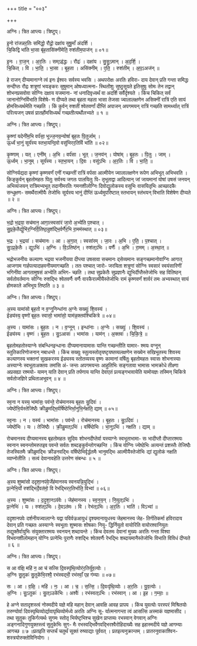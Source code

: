 +++
title = "००३"

+++


अग्निः। त्रित आप्त्यः। त्रिष्टुप्।

इ॒नो रा॑जन्नर॒तिः समि॑द्धो॒ रौद्रो॒ दक्षा॑य सुषु॒माँ अ॑दर्शि ।  
चि॒किद्वि भा॑ति भा॒सा बृ॑ह॒तासि॑क्नीमेति॒ रुश॑तीम॒पाज॑न् ॥ ०१॥

इ॒नः । रा॒ज॒न् । अ॒र॒तिः । सम्ऽइ॑द्धः । रौद्रः॑ । दक्षा॑य । सु॒सु॒ऽमान् । अ॒द॒र्शि॒ ।  
चि॒कित् । वि । भा॒ति॒ । भा॒सा । बृ॒ह॒ता । असि॑क्नीम् । ए॒ति॒ । रुश॑तीम् । अ॒प॒ऽअज॑न् ॥

हे राजन् दीप्यमानाग्ने त्वं इनः ईश्वरः सर्वस्य भवसि । अथपरोक्षः अरतिः हविरा- दाय देवान् प्रति गन्ता समिद्धः सन्दीप्तः रौद्रः शत्रूणां भयङ्करः सुषुमान् ओषध्यात्मना- स्थितोंशुः सुष्ठुसूयते इतिसुषुः सोमः तेन तद्वान् शोभनप्रसवोवा सोग्निः दक्षाय यजमाना- नां धनादिवृध्यर्थं वा अदर्शि सर्वैर्दृश्यते । किंच चिकित् सर्वं जानानोग्निर्विभाति विशेषे- ण दीप्यते तथा बृहता महता भासा तेजसा ज्वालालक्षणेन असिक्नीं रात्रिं एति सायं होमसिध्यर्थमेति गच्छति । किं कुर्वन् रुशतीं श्वेतवर्णां दीप्तिं अपाजन् अपगमयन् रात्रिं गच्छति सामर्थ्यात् रात्रिं परित्यजन् उषसं प्रातर्होमसिध्यर्थं गच्छतीत्यर्थोलभ्यते ॥ १ ॥

अग्निः। त्रित आप्त्यः। त्रिष्टुप्।

कृ॒ष्णां यदेनी॑म॒भि वर्प॑सा॒ भूज्ज॒नय॒न्योषां॑ बृह॒तः पि॒तुर्जाम् ।  
ऊ॒र्ध्वं भा॒नुं सूर्य॑स्य स्तभा॒यन्दि॒वो वसु॑भिरर॒तिर्वि भा॑ति ॥ ०२॥

कृ॒ष्णाम् । यत् । एनी॑म् । अ॒भि । वर्प॑सा । भूत् । ज॒नय॑न् । योषा॑म् । बृ॒ह॒तः । पि॒तुः । जाम् ।  
ऊ॒र्ध्वम् । भा॒नुम् । सूर्य॑स्य । स्त॒भा॒यन् । दि॒वः । वसु॑ऽभिः । अ॒र॒तिः । वि । भा॒ति॒ ॥

सोग्निर्यद्यदा कृष्णां कृष्णवर्णं एनीं गच्छन्तीं रात्रिं वर्पसा आत्मीयेन ज्वालालक्षणेन रूपेण अभिभूत् अभिभवति । किङ्कुर्वन् बृहतोमहतः पितुः सर्वस्य जगतः पालयितुः पि- तृभूताद्वा आदित्यान् जां जायमानां योषां उषसं जनयन् अभिव्यंजयन् रात्रिमभ्यभूत् तदानीमरतिः गमनशीलोग्निः दिवोद्युलोकस्य वसुभिः वासयितृभिः आच्छादकैः सन्धुक्षण- समर्थैरात्मीयैः तेजोभिः सूर्यस्य भानुं दीप्तिं ऊर्ध्वमुपरिष्टात् स्तभायन् स्तंभयन् विभाति विशेषेण दीप्यते ॥ २ ॥

अग्निः। त्रित आप्त्यः। त्रिष्टुप्।

भ॒द्रो भ॒द्रया॒ सच॑मान॒ आगा॒त्स्वसा॑रं जा॒रो अ॒भ्ये॑ति प॒श्चात् ।  
सु॒प्र॒के॒तैर्द्युभि॑र॒ग्निर्वि॒तिष्ठ॒न्रुश॑द्भि॒र्वर्णै॑र॒भि रा॒मम॑स्थात् ॥ ०३॥

भ॒द्रः । भ॒द्रया॑ । सच॑मानः । आ । अ॒गा॒त् । स्वसा॑रम् । जा॒रः । अ॒भि । ए॒ति॒ । प॒श्चात् ।  
सु॒ऽप्र॒के॒तैः । द्युऽभिः॑ । अ॒ग्निः । वि॒ऽतिष्ठ॑न् । रुश॑त्ऽभिः । वर्णैः॑ । अ॒भि । रा॒मम् । अ॒स्था॒त् ॥

भद्रोभजनीयः कल्याणः भद्रया भजनीयया दीप्त्या उषसावा सचमानः द्सेव्यमानः सङ्गच्छमानोवाग्निः आगात् आजगाम गार्हपत्यादाहवनीयमागच्छति । ततः पश्चात् जारो- जरयिता शत्रूणां सोग्निः स्वसारं स्वयंसारिणीं भगिनींवा आगतामुषसं अभ्येति अभिग- च्छति । तथा सुप्रकेतैः सुप्रज्ञानैः द्युभिर्दीप्तैस्तेजोभिः सह वितिष्ठन् सर्वतोवर्तमानः सोग्निः रुशद्भिः श्वेतवर्णैः वर्णैः वारकैरात्मीयैस्तेजोभिः रामं कृष्णवर्णं शार्वरं तमः अभ्यस्थात् सायं होमकाले अभिभूय तिष्ठति ॥ ३ ॥

अग्निः। त्रित आप्त्यः। त्रिष्टुप्।

अ॒स्य यामा॑सो बृह॒तो न व॒ग्नूनिन्धा॑ना अ॒ग्नेः सख्युः॑ शि॒वस्य॑ ।  
ईड्य॑स्य॒ वृष्णो॑ बृह॒तः स्वासो॒ भामा॑सो॒ याम॑न्न॒क्तव॑श्चिकित्रे ॥ ०४॥

अ॒स्य । यामा॑सः । बृ॒ह॒तः । न । व॒ग्नून् । इन्धा॑नाः । अ॒ग्नेः । सख्युः॑ । शि॒वस्य॑ ।  
ईड्य॑स्य । वृष्णः॑ । बृ॒ह॒तः । सु॒ऽआसः॑ । भामा॑सः । याम॑न् । अ॒क्तवः॑ । चि॒कि॒त्रे॒ ॥

बृहतोमहतोस्याग्नेः संबन्धिनइन्धानाः दीप्यमानायामासः यान्ति गच्छन्तीति यामार- श्मयः वग्नून् स्तुतिकारिणोजनान् नबाधन्ते । किंच सख्युः स्तुत्यस्तोतृयष्टृयष्तव्यलक्षणेन सख्येन सखिभूतस्य शिवस्य कल्याणस्य भक्तनां सुखकरस्य ईड्यस्य स्तोतव्यस्य वृष्णः कामानां वर्षितुः बृहतोमहतः स्वासः शोभनास्याः अस्याग्नेः स्वभूताअक्तवः तमांसि अं- जन्तः अपगमयन्तः आहुतिभिः सङ्गतावा भामासः भामक्रोधे तीक्ष्णा अप्रसह्या रश्मयो- यामन् याति देवान् प्रति तर्पणाय यान्ति देवाएतं प्रत्यङ्गभावायेति यामोयज्ञः तस्मिन् चिकित्रे सर्वतोजज्ञिरे प्रथिताअभूवन् ॥ ४ ॥

अग्निः। त्रित आप्त्यः। त्रिष्टुप्।

स्व॒ना न यस्य॒ भामा॑सः॒ पव॑न्ते॒ रोच॑मानस्य बृह॒तः सु॒दिवः॑ ।  
ज्येष्ठे॑भि॒र्यस्तेजि॑ष्ठैः क्रीळु॒मद्भि॒र्वर्षि॑ष्ठेभिर्भा॒नुभि॒र्नक्ष॑ति॒ द्याम् ॥ ०५॥

स्व॒नाः । न । यस्य॑ । भामा॑सः । पव॑न्ते । रोच॑मानस्य । बृ॒ह॒तः । सु॒ऽदिवः॑ ।  
ज्येष्ठे॑भिः । यः । तेजि॑ष्ठैः । क्री॒ळु॒मत्ऽभिः॑ । वर्षि॑ष्ठेभिः । भा॒नुऽभिः॑ । नक्ष॑ति । द्याम् ॥

रोचमानस्य दीप्यमानस्य बृहतोमहतः सुदिवः शोभनदीप्तेर्वा यस्याग्नेः स्वभूताभामा- सः भादीप्तौ दीप्तारश्मयः स्वनान स्वनन्तोमरुतइव पवन्ते सर्वतः शब्दङ्कुर्वन्तोगच्छन्ति । किंच योग्निः ज्येष्ठेभिः अत्यन्तं प्रशस्तैः तेजिष्ठैः तेजस्वितमैः क्रीळुमद्भिः क्रीडनवद्भिः वर्षिष्ठेभिर्वृर्द्धतमैः भानुमद्भिः आत्मीयैस्तेजोभिः द्यां द्युलोकं नक्षति व्याप्नोतीति । सत्वं देवानावहेति उत्तरेण संबन्धः ॥ ५ ॥

अग्निः। त्रित आप्त्यः। त्रिष्टुप्।

अ॒स्य शुष्मा॑सो ददृशा॒नप॑वे॒र्जेह॑मानस्य स्वनयन्नि॒युद्भिः॑ ।  
प्र॒त्नेभि॒र्यो रुश॑द्भिर्दे॒वत॑मो॒ वि रेभ॑द्भिरर॒तिर्भाति॒ विभ्वा॑ ॥ ०६॥

अ॒स्य । शुष्मा॑सः । द॒दृ॒शा॒नऽप॑वेः । जेह॑मानस्य । स्व॒न॒य॒न् । नि॒युत्ऽभिः॑ ।  
प्र॒त्नेभिः॑ । यः । रुश॑त्ऽभिः । दे॒वऽत॑मः । वि । रेभ॑त्ऽभिः । अ॒र॒तिः । भाति॑ । विऽभ्वा॑ ॥

ददृशानपवेः दर्शनीयज्वालाग्नेः यद्वा पविर्वज्रआयुधं दृश्यमानायुधस्य जेहमानस्य जेह- तिर्गतिकर्मा हविरादाय देवान् प्रति गच्छतः अस्याग्नेः स्वभूताः शुष्मासः शोषकाः नियु- द्धिर्नियुतो वायोरिति वायोरश्वानियुतः तद्युक्तैर्वायुभिः संयुक्तारश्मयः स्वनयन् शब्दायन्ते । किंच देवतमः देवानां मुख्यः अरतिः गन्ता विश्वा विभवनशीलोमहान् योग्निः प्रत्नेभिः पुराणैः रुशद्भिः श्वेतवर्णैः रेभद्भिः शब्दायमानैस्तेजोभिः विभाति विविधं दीप्यते ॥ ६ ॥

अग्निः। त्रित आप्त्यः। त्रिष्टुप्।

स आ व॑क्षि॒ महि॑ न॒ आ च॑ सत्सि दि॒वस्पृ॑थि॒व्योर॑र॒तिर्यु॑व॒त्योः ।  
अ॒ग्निः सु॒तुकः॑ सु॒तुके॑भि॒रश्वै॒ रभ॑स्वद्भी॒ रभ॑स्वाँ॒ एह ग॑म्याः ॥ ०७॥

सः । आ । व॒क्षि॒ । महि॑ । नः॒ । आ । च॒ । स॒त्सि॒ । दि॒वःपृ॑थि॒व्योः । अ॒र॒तिः । यु॒व॒त्योः ।  
अ॒ग्निः । सु॒ऽतुकः॑ । सु॒त्ऽउके॑भिः । अश्वैः॑ । रभ॑स्वत्ऽभिः । रभ॑स्वान् । आ । इ॒ह । ग॒म्याः॒ ॥

हे अग्ने सतादृशस्त्वं नोस्मदीये यज्ञे महि महान् देवान् आवक्षि आवह प्रापय । किंच युवत्योः परस्परं मिश्रितयोः तरुण्योर्वा दिवस्पृथिव्योर्द्यावापृथिव्योर्मध्ये अरतिः अग्निः सू- र्यात्मनागन्ता त्वं आसत्सि अस्माकं यज्ञमासीद । तथा सुतुकः तुकिर्गत्यर्थः सुगमः स्तोतृ भिर्यष्टृभिश्च सुखेन प्राप्तव्यः रभस्वान् वेगवान् अग्निः अङ्गनादिगुणयुक्तस्त्वं सुतुकेभिः सुग- मैः रभस्वद्भिर्वेगवद्भिरश्वैरोहिदाख्यैः सह इहास्मदीये यज्ञे आगम्याः आगच्छ ॥ ७ ॥प्रतइति सप्तर्चं चतुर्थं सूक्तं रुष्याद्याः पूर्ववत् । प्रतइत्यनुक्रान्तम् । प्रातरनुवाकाश्विन- शस्त्रयोरुक्तोविनियोगः ।